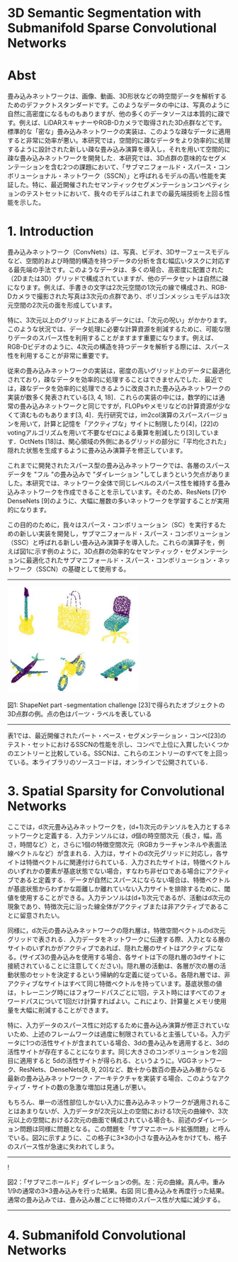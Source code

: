 # 3D Semantic Segmentation with Submanifold Sparse Convolutional Networks

# Abst
畳み込みネットワークは、画像、動画、3D形状などの時空間データを解析するためのデファクトスタンダードです。このようなデータの中には、写真のように自然に高密度になるものもありますが、他の多くのデータソースは本質的に疎です。例えば、LiDARスキャナーやRGB-Dカメラで取得された3D点群などです。標準的な「密な」畳み込みネットワークの実装は、このような疎なデータに適用すると非常に効率が悪い。本研究では，空間的に疎なデータをより効率的に処理するように設計された新しい疎な畳み込み演算を導入し，それを用いて空間的に疎な畳み込みネットワークを開発した．本研究では、3D点群の意味的なセグメンテーションを含む2つの課題において、「サブマニフォールド・スパース・コンボリューショナル・ネットワーク（SSCN）」と呼ばれるモデルの高い性能を実証した。特に、最近開催されたセマンティックセグメンテーションコンペティションのテストセットにおいて、我々のモデルはこれまでの最先端技術を上回る性能を示した。

# 1. Introduction

畳み込みネットワーク（ConvNets）は、写真、ビデオ、3Dサーフェースモデルなど、空間的および時間的構造を持つデータの分析を含む幅広いタスクに対応する最先端の手法です。このようなデータは、多くの場合、高密度に配置された（2Dまたは3D）グリッドで構成されていますが、他のデータセットは自然に疎になります。例えば、手書きの文字は2次元空間の1次元の線で構成され、RGB-Dカメラで撮影された写真は3次元の点群であり、ポリゴンメッシュモデルは3次元空間の2次元の面を形成しています。

特に、3次元以上のグリッド上にあるデータには、「次元の呪い」がかかります。このような状況では、データ処理に必要な計算資源を削減するために、可能な限りデータのスパース性を利用することがますます重要になります。例えば、RGB-Dビデオのように、4次元の構造を持つデータを解析する際には、スパース性を利用することが非常に重要です。

従来の畳み込みネットワークの実装は，密度の高いグリッド上のデータに最適化されており，疎なデータを効率的に処理することはできませんでした．最近では，疎なデータを効率的に処理できるように改良された畳み込みネットワークの実装が数多く発表されている[3, 4, 18]．これらの実装の中には，数学的には通常の畳み込みネットワークと同じですが，FLOPsやメモリなどの計算資源が少なくて済むものもあります[3, 4]．先行研究では，im2col演算のスパースバージョンを用いて，計算と記憶を「アクティブな」サイトに制限したり[4]，[22]のvotingアルゴリズムを用いて不要なゼロによる乗算を削減したり[3]しています．OctNets [18]は、関心領域の外側にあるグリッドの部分に「平均化された」隠れた状態を生成するように畳み込み演算子を修正しています。

これまでに開発されたスパース型の畳み込みネットワークでは、各層のスパースデータを "フル "の畳み込みで "ダイレーション "してしまうという欠点がありました。本研究では、ネットワーク全体で同じレベルのスパース性を維持する畳み込みネットワークを作成できることを示しています。そのため、ResNets [7]やDenseNets [9]のように、大幅に層数の多いネットワークを学習することが実用的になります。

この目的のために，我々はスパース・コンボリューション（SC）を実行するための新しい実装を開発し，サブマニフォールド・スパース・コンボリューション（SSC）と呼ばれる新しい畳み込み演算子を導入した。これらの演算子を，例えば図1に示す例のように，3D点群の効率的なセマンティック・セグメンテーションに最適化されたサブマニフォールド・スパース・コンボリューション・ネットワーク（SSCN）の基礎として使用する。

---

![fig 1](https://raw.githubusercontent.com/rurusasu/paper/master/AI%E6%8A%80%E8%A1%93/AI%E6%8A%80%E8%A1%93%E5%BF%9C%E7%94%A8/%E7%89%A9%E4%BD%93%E6%A4%9C%E5%87%BA/3D%20Semantic%20Segmentation%20With%20Submanifold%20Sparse%20Convolutional%20Networks/%E7%94%BB%E5%83%8F/%E5%9B%B31.png)

図1: ShapeNet part -segmentation challenge [23]で得られたオブジェクトの3D点群の例。点の色はパーツ・ラベルを表している

---

表1では、最近開催されたパート・ベース・セグメンテーション・コンペ[23]のテスト・セットにおけるSSCNの性能を示し、コンペで上位に入賞したいくつかのエントリーと比較している。SSCNは、これらのエントリーのすべてを上回っている。本ライブラリのソースコードは，オンラインで公開されている．

# 3. Spatial Sparsity for Convolutional Networks

ここでは，d次元畳み込みネットワークを，(d+1)次元のテンソルを入力とするネットワークと定義する．入力テンソルには，d個の時空間次元（長さ，幅，高さ，時間など）と，さらに1個の特徴空間次元（RGBカラーチャンネルや表面法線ベクトルなど）が含まれる．入力は，サイトのd次元グリッドに対応し，各サイトは特徴ベクトルに関連付けられている．入力されたサイトは，特徴ベクトルのいずれかの要素が基底状態でない場合，すなわち非ゼロである場合にアクティブであると定義する．データが自然にスパースにならない場合は、特徴ベクトルが基底状態からわずかな距離しか離れていない入力サイトを排除するために、閾値を使用することができる。入力テンソルは(d+1)次元であるが、活動はd次元の現象であり、特徴次元に沿った線全体がアクティブまたは非アクティブであることに留意されたい。

同様に，d次元の畳み込みネットワークの隠れ層は，特徴空間ベクトルのd次元グリッドで表される．入力データをネットワークに伝達する際、入力となる層のサイトのいずれかがアクティブであれば、隠れた層のサイトはアクティブになる。(サイズ3の畳み込みを使用する場合、各サイトは下の隠れ層の3dサイトに接続されていることに注意してください)。隠れ層の活動は、各層が次の層の活動状態のセットを決定するという帰納的な定義に従っている。各隠れ層では、非アクティブなサイトはすべて同じ特徴ベクトルを持っています。基底状態の値は，トレーニング時にはフォワードパスごとに1回，テスト時にはすべてのフォワードパスについて1回だけ計算すればよい。これにより、計算量とメモリ使用量を大幅に削減することができます。

特に、入力データのスパース性に対応するために畳み込み演算が修正されていないため、上述のフレームワークは過度に制限されていると主張している。入力データに1つの活性サイトが含まれている場合、3dの畳み込みを適用すると、3dの活性サイトが存在することになります。同じ大きさのコンボリューションを2回目に適用すると 5dの活性サイトが得られる、というように。VGGネットワーク、ResNets、DenseNets[8, 9, 20]など、数十から数百の畳み込み層からなる最新の畳み込みネットワーク・アーキテクチャを実装する場合、このようなアクティブ・サイトの数の急激な増加は見通しが悪い。

もちろん、単一の活性部位しかない入力に畳み込みネットワークが適用されることはあまりないが、入力データが2次元以上の空間における1次元の曲線や、3次元以上の空間における2次元の曲面で構成されている場合も、前述のダイレーション問題は同様に問題となる。この問題を「サブマニホールド拡張問題」と呼んでいる。図2に示すように、この格子に3×3の小さな畳み込みをかけても、格子のスパース性が急速に失われてしまう。

---

!

図2：「サブマニホールド」ダイレーションの例。左：元の曲線。真ん中。重み1/9の通常の3×3畳み込みを行った結果。右図 同じ畳み込みを再度行った結果。通常の畳み込みでは、畳み込み層ごとに特徴のスパース性が大幅に減少する。

---

# 4. Submanifold Convolutional Networks

